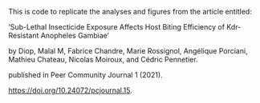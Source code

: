 This is code to replicate the analyses and figures from the article entitled:

‘Sub-Lethal Insecticide Exposure Affects Host Biting Efficiency of Kdr-Resistant Anopheles Gambiae’

by Diop, Malal M, Fabrice Chandre, Marie Rossignol, Angélique Porciani, Mathieu Chateau, Nicolas Moiroux, and Cédric Pennetier.

published in Peer Community Journal 1 (2021). 

https://doi.org/10.24072/pcjournal.15.
